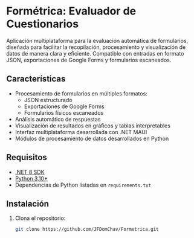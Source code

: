 # Formétrica: Evaluador de Cuestionarios

Aplicación multiplataforma para la evaluación automática de formularios, diseñada para facilitar la recopilación, procesamiento y visualización de datos de manera clara y eficiente. Compatible con entradas en formato JSON, exportaciones de Google Forms y formularios escaneados.

## Características

- Procesamiento de formularios en múltiples formatos:
  - JSON estructurado
  - Exportaciones de Google Forms
  - Formularios físicos escaneados
- Análisis automático de respuestas
- Visualización de resultados en gráficos y tablas interpretables
- Interfaz multiplataforma desarrollada con .NET MAUI
- Módulos de procesamiento de datos desarrollados en Python

## Requisitos

- [.NET 8 SDK](https://dotnet.microsoft.com/en-us/download)
- [Python 3.10+](https://www.python.org/downloads/)
- Dependencias de Python listadas en `requirements.txt`

## Instalación

1. Clona el repositorio:
   ```bash
   git clone https://github.com/JFDomChav/Formetrica.git
